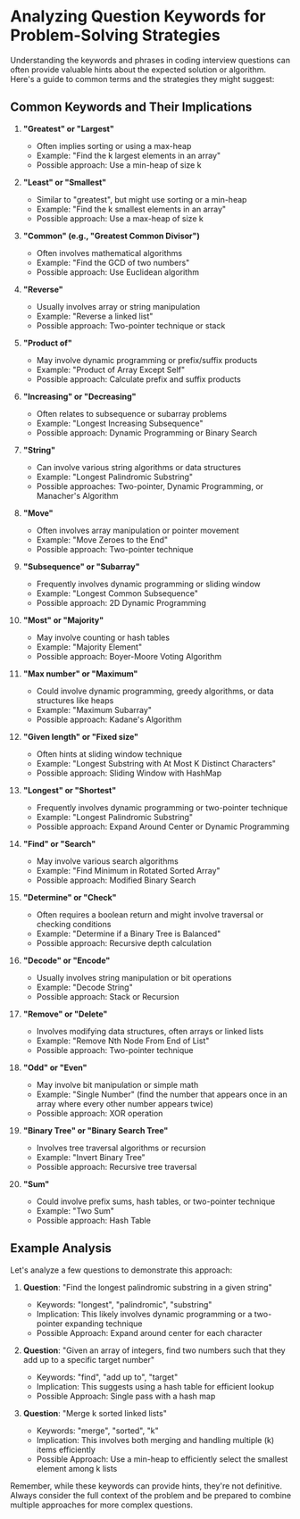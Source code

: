 # Analyzing Question Keywords for Problem-Solving Strategies

Understanding the keywords and phrases in coding interview questions can often provide valuable hints about the expected solution or algorithm. Here's a guide to common terms and the strategies they might suggest:

## Common Keywords and Their Implications

1. **"Greatest" or "Largest"**
   - Often implies sorting or using a max-heap
   - Example: "Find the k largest elements in an array"
   - Possible approach: Use a min-heap of size k

2. **"Least" or "Smallest"**
   - Similar to "greatest", but might use sorting or a min-heap
   - Example: "Find the k smallest elements in an array"
   - Possible approach: Use a max-heap of size k

3. **"Common" (e.g., "Greatest Common Divisor")**
   - Often involves mathematical algorithms
   - Example: "Find the GCD of two numbers"
   - Possible approach: Use Euclidean algorithm

4. **"Reverse"**
   - Usually involves array or string manipulation
   - Example: "Reverse a linked list"
   - Possible approach: Two-pointer technique or stack

5. **"Product of"**
   - May involve dynamic programming or prefix/suffix products
   - Example: "Product of Array Except Self"
   - Possible approach: Calculate prefix and suffix products

6. **"Increasing" or "Decreasing"**
   - Often relates to subsequence or subarray problems
   - Example: "Longest Increasing Subsequence"
   - Possible approach: Dynamic Programming or Binary Search

7. **"String"**
   - Can involve various string algorithms or data structures
   - Example: "Longest Palindromic Substring"
   - Possible approaches: Two-pointer, Dynamic Programming, or Manacher's Algorithm

8. **"Move"**
   - Often involves array manipulation or pointer movement
   - Example: "Move Zeroes to the End"
   - Possible approach: Two-pointer technique

9. **"Subsequence" or "Subarray"**
   - Frequently involves dynamic programming or sliding window
   - Example: "Longest Common Subsequence"
   - Possible approach: 2D Dynamic Programming

10. **"Most" or "Majority"**
    - May involve counting or hash tables
    - Example: "Majority Element"
    - Possible approach: Boyer-Moore Voting Algorithm

11. **"Max number" or "Maximum"**
    - Could involve dynamic programming, greedy algorithms, or data structures like heaps
    - Example: "Maximum Subarray"
    - Possible approach: Kadane's Algorithm

12. **"Given length" or "Fixed size"**
    - Often hints at sliding window technique
    - Example: "Longest Substring with At Most K Distinct Characters"
    - Possible approach: Sliding Window with HashMap

13. **"Longest" or "Shortest"**
    - Frequently involves dynamic programming or two-pointer technique
    - Example: "Longest Palindromic Substring"
    - Possible approach: Expand Around Center or Dynamic Programming

14. **"Find" or "Search"**
    - May involve various search algorithms
    - Example: "Find Minimum in Rotated Sorted Array"
    - Possible approach: Modified Binary Search

15. **"Determine" or "Check"**
    - Often requires a boolean return and might involve traversal or checking conditions
    - Example: "Determine if a Binary Tree is Balanced"
    - Possible approach: Recursive depth calculation

16. **"Decode" or "Encode"**
    - Usually involves string manipulation or bit operations
    - Example: "Decode String"
    - Possible approach: Stack or Recursion

17. **"Remove" or "Delete"**
    - Involves modifying data structures, often arrays or linked lists
    - Example: "Remove Nth Node From End of List"
    - Possible approach: Two-pointer technique

18. **"Odd" or "Even"**
    - May involve bit manipulation or simple math
    - Example: "Single Number" (find the number that appears once in an array where every other number appears twice)
    - Possible approach: XOR operation

19. **"Binary Tree" or "Binary Search Tree"**
    - Involves tree traversal algorithms or recursion
    - Example: "Invert Binary Tree"
    - Possible approach: Recursive tree traversal

20. **"Sum"**
    - Could involve prefix sums, hash tables, or two-pointer technique
    - Example: "Two Sum"
    - Possible approach: Hash Table

## Example Analysis

Let's analyze a few questions to demonstrate this approach:

1. **Question**: "Find the longest palindromic substring in a given string"
   - Keywords: "longest", "palindromic", "substring"
   - Implication: This likely involves dynamic programming or a two-pointer expanding technique
   - Possible Approach: Expand around center for each character

2. **Question**: "Given an array of integers, find two numbers such that they add up to a specific target number"
   - Keywords: "find", "add up to", "target"
   - Implication: This suggests using a hash table for efficient lookup
   - Possible Approach: Single pass with a hash map

3. **Question**: "Merge k sorted linked lists"
   - Keywords: "merge", "sorted", "k"
   - Implication: This involves both merging and handling multiple (k) items efficiently
   - Possible Approach: Use a min-heap to efficiently select the smallest element among k lists

Remember, while these keywords can provide hints, they're not definitive. Always consider the full context of the problem and be prepared to combine multiple approaches for more complex questions.
